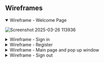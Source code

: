## Wireframes 
<details open>
<summary>Wireframe - Welcome Page</summary>
  
![Screenshot 2025-03-26 113936](https://github.com/user-attachments/assets/96bef7f5-ea8f-4cb7-8f13-56bd79193865)

</details>

<details>
<summary>Wireframe - Sign in</summary>

![Screenshot 2025-03-26 114651](https://github.com/user-attachments/assets/4cf1ed73-5484-4e5d-b260-abc29ac3347e)


</details>


<details>
<summary>Wireframe - Register</summary>

![Screenshot 2025-03-26 115420](https://github.com/user-attachments/assets/939b8d34-b276-4f22-8ab7-001393a1889b)


</details>

<details>
<summary>Wireframe - Main page and pop up window</summary>

![Screenshot 2025-03-26 115547](https://github.com/user-attachments/assets/55c8efe8-bda3-4bcc-b49d-9c2904060c43)


</details>

<details>
<summary>Wireframe - Sign out</summary>

![Screenshot 2025-03-26 115614](https://github.com/user-attachments/assets/4d408d4a-59cd-4844-b15a-267d938f62f4)


</details>
